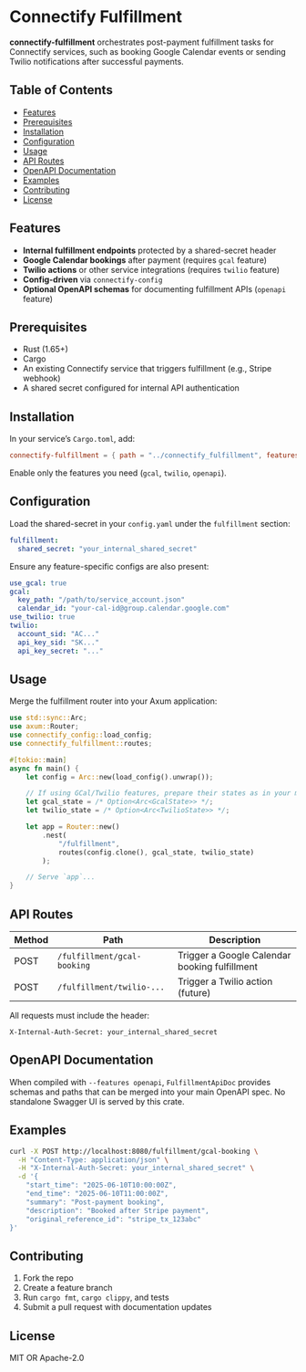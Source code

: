 # Connectify Fulfillment

**connectify-fulfillment** orchestrates post-payment fulfillment tasks for Connectify services, such as booking Google Calendar events or sending Twilio notifications after successful payments.

## Table of Contents

- [Features](#features)
- [Prerequisites](#prerequisites)
- [Installation](#installation)
- [Configuration](#configuration)
- [Usage](#usage)
- [API Routes](#api-routes)
- [OpenAPI Documentation](#openapi-documentation)
- [Examples](#examples)
- [Contributing](#contributing)
- [License](#license)

## Features

- **Internal fulfillment endpoints** protected by a shared-secret header
- **Google Calendar bookings** after payment (requires `gcal` feature)
- **Twilio actions** or other service integrations (requires `twilio` feature)
- **Config-driven** via `connectify-config`
- **Optional OpenAPI schemas** for documenting fulfillment APIs (`openapi` feature)

## Prerequisites

- Rust (1.65+)
- Cargo
- An existing Connectify service that triggers fulfillment (e.g., Stripe webhook)
- A shared secret configured for internal API authentication

## Installation

In your service’s `Cargo.toml`, add:
```toml
connectify-fulfillment = { path = "../connectify_fulfillment", features = ["gcal", "twilio", "openapi"] }
```
Enable only the features you need (`gcal`, `twilio`, `openapi`).

## Configuration

Load the shared-secret in your `config.yaml` under the `fulfillment` section:
```yaml
fulfillment:
  shared_secret: "your_internal_shared_secret"
```
Ensure any feature-specific configs are also present:
```yaml
use_gcal: true
gcal:
  key_path: "/path/to/service_account.json"
  calendar_id: "your-cal-id@group.calendar.google.com"
use_twilio: true
twilio:
  account_sid: "AC..."
  api_key_sid: "SK..."
  api_key_secret: "..."
```

## Usage

Merge the fulfillment router into your Axum application:
```rust
use std::sync::Arc;
use axum::Router;
use connectify_config::load_config;
use connectify_fulfillment::routes;

#[tokio::main]
async fn main() {
    let config = Arc::new(load_config().unwrap());

    // If using GCal/Twilio features, prepare their states as in your main service
    let gcal_state = /* Option<Arc<GcalState>> */;
    let twilio_state = /* Option<Arc<TwilioState>> */;

    let app = Router::new()
        .nest(
            "/fulfillment",
            routes(config.clone(), gcal_state, twilio_state)
        );

    // Serve `app`...
}
```

## API Routes

| Method | Path                         | Description                                   |
| ------ | ---------------------------- | --------------------------------------------- |
| POST   | `/fulfillment/gcal-booking`  | Trigger a Google Calendar booking fulfillment |
| POST   | `/fulfillment/twilio-...`    | Trigger a Twilio action (future)              |

All requests must include the header:
```http
X-Internal-Auth-Secret: your_internal_shared_secret
```

## OpenAPI Documentation

When compiled with `--features openapi`, `FulfillmentApiDoc` provides schemas and paths that can be merged into your main OpenAPI spec. No standalone Swagger UI is served by this crate.

## Examples

```bash
curl -X POST http://localhost:8080/fulfillment/gcal-booking \
  -H "Content-Type: application/json" \
  -H "X-Internal-Auth-Secret: your_internal_shared_secret" \
  -d '{
    "start_time": "2025-06-10T10:00:00Z",
    "end_time": "2025-06-10T11:00:00Z",
    "summary": "Post-payment booking",
    "description": "Booked after Stripe payment",
    "original_reference_id": "stripe_tx_123abc"
}'
```

## Contributing

1. Fork the repo
2. Create a feature branch
3. Run `cargo fmt`, `cargo clippy`, and tests
4. Submit a pull request with documentation updates

## License

MIT OR Apache-2.0
